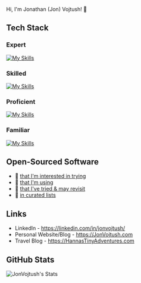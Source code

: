 Hi, I'm Jonathan (Jon) Vojtush! 👋

## Tech Stack

### Expert
[![My Skills](https://skillicons.dev/icons?i=html,css)](https://skillicons.dev)

### Skilled

[![My Skills](https://skillicons.dev/icons?i=go,mysql)](https://skillicons.dev)

### Proficient

[![My Skills](https://skillicons.dev/icons?i=bootstrap,js)](https://skillicons.dev)

### Familiar

[![My Skills](https://skillicons.dev/icons?i=python,wasm,sass,jquery)](https://skillicons.dev)



## Open-Sourced Software
- 🌱 [that I'm interested in trying](https://github.com/stars/JonVojtush/lists/interests)
- 🌱 [that I'm using](https://github.com/stars/JonVojtush/lists/using)
- 🌱 [that I've tried & may revisit](https://github.com/stars/JonVojtush/lists/archives)
- 🌱 [in curated lists](https://github.com/stars/JonVojtush/lists/curated-lists)

## Links
- LinkedIn - https://linkedin.com/in/jonvojtush/
- Personal Website/Blog - https://JonVojtush.com
- Travel Blog - https://HannasTinyAdventures.com

## GitHub Stats
![JonVojtush's Stats](https://github-readme-stats.vercel.app/api?username=JonVojtush&theme=vue-dark&show_icons=true&hide_border=true&count_private=true&hide_title=true)

<!-- https://github.com/tandpfun/skill-icons?tab=readme-ov-file#example -->
